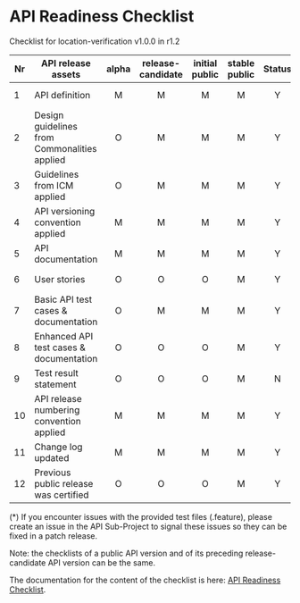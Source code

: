 # API Readiness Checklist

Checklist for location-verification v1.0.0 in r1.2

| Nr | API release assets  | alpha | release-candidate |  initial<br>public | stable<br> public | Status | Comments |
|----|----------------------------------------------|:-----:|:-----------------:|:-------:|:------:|:----:|:----:|
|  1 | API definition                               |   M   |         M         |    M    |    M   |Y| [/code/API_definitions/location-verification.yaml](/code/API_definitions/location-verification.yaml) |
|  2 | Design guidelines from Commonalities applied |   O   |         M         |    M    |    M   |Y| |
|  3 | Guidelines from ICM applied                  |   O   |         M         |    M    |    M   |Y| |
|  4 | API versioning convention applied            |   M   |         M         |    M    |    M   |Y| |
|  5 | API documentation                            |   M   |         M         |    M    |    M   |Y| inline in yaml |
|  6 | User stories                                 |   O   |         O         |    O    |    M   | Y | [/documentation/API_documentation/location-verification-User-Story.md](/documentation/API_documentation/location-verification-User-Story.md)  |
|  7 | Basic API test cases & documentation         |   O   |         M         |    M    |    M   |Y| [/code/Test_definitions/location-verification.feature](/code/Test_definitions/location-verification.feature) |
|  8 | Enhanced API test cases & documentation      |   O   |         O         |    O    |    M   |Y| [/code/Test_definitions/location-verification.feature](/code/Test_definitions/location-verification.feature) |
|  9 | Test result statement                        |   O   |         O         |    O    |    M   |N| Fall24 EXCEPTION: Test results not available (*) |
| 10 | API release numbering convention applied     |   M   |         M         |    M    |    M   |Y|      |
| 11 | Change log updated                           |   M   |         M         |    M    |    M   |Y| [/CHANGELOG.md](/CHANGELOG.md) |
| 12 | Previous public release was certified        |   O   |         O         |    O    |    M   |Y|      |

(*) If you encounter issues with the provided test files (.feature), please create an issue in the API Sub-Project to signal these issues so they can be fixed in a patch release.

Note: the checklists of a public API version and of its preceding release-candidate API version can be the same.

The documentation for the content of the checklist is here: [API Readiness Checklist](https://wiki.camaraproject.org/display/CAM/API+Release+Process#APIReleaseProcess-APIreadinesschecklist).
